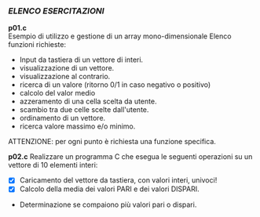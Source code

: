 ### *ELENCO ESERCITAZIONI*

**p01.c**  
Esempio di utilizzo e gestione di un array mono-dimensionale
   Elenco funzioni richieste:
   - Input da tastiera di un vettore di interi.
   - visualizzazione di un vettore.
   - visualizzazione al contrario.
   - ricerca di un valore (ritorno 0/1 in caso negativo o positivo)
   - calcolo del valor medio
   - azzeramento di una cella scelta da utente.
   - scambio tra due celle scelte dall'utente.
   - ordinamento di un vettore.
   - ricerca valore massimo e/o minimo.
   
   ATTENZIONE:
   per ogni punto è richiesta una funzione specifica.

**p02.c**
Realizzare un programma C che esegua le seguenti operazioni su un vettore
di 10 elementi interi:
   -[x] Caricamento del vettore da tastiera, con valori interi, univoci!
   -[x] Calcolo della media dei valori PARI e dei valori DISPARI.
   - Determinazione se compaiono più valori pari o dispari.

